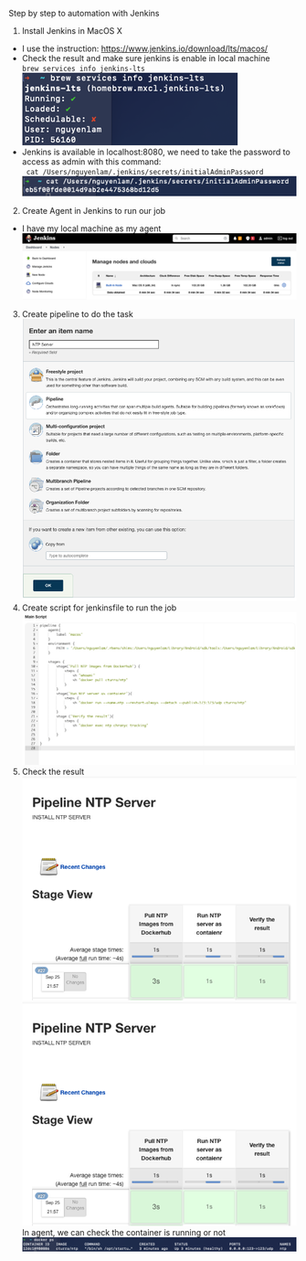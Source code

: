 Step by step to automation with Jenkins   
1. Install Jenkins in MacOS X   
- I use the instruction: https://www.jenkins.io/download/lts/macos/  
- Check the result and make sure jenkins is enable in local machine  
`brew services info jenkins-lts`  
![Result](./Screen%20Shot%202022-09-25%20at%2021.04.21.png)  
- Jenkins is available in localhost:8080, we need to take the password to access as admin with this command:   
` cat /Users/nguyenlam/.jenkins/secrets/initialAdminPassword`  
![Result](./Screen%20Shot%202022-09-25%20at%2021.06.21.png)  
2. Create Agent in Jenkins to run our job   
- I have my local machine as my agent   
![Result](./Screen%20Shot%202022-09-25%20at%2021.07.40.png)  
3. Create pipeline to do the task   
![Result](./Screen%20Shot%202022-09-25%20at%2021.09.16.png)  
4. Create script for jenkinsfile to run the job  
![Result](./Screen%20Shot%202022-09-25%20at%2021.58.36.png)  
5. Check the result   
![Result](./Screen%20Shot%202022-09-25%20at%2021.59.44.png)  
![Result](./Screen%20Shot%202022-09-25%20at%2021.59.44.png)  
In agent, we can check the container is running or not  
![Result](./Screen%20Shot%202022-09-25%20at%2022.01.06.png)  



